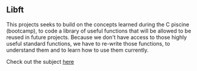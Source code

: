 ## Libft

This projects seeks to build on the concepts learned during the C piscine
(bootcamp), to code a library of useful functions that will be allowed to be
reused in future projects. Because we don't have access to those
highly useful standard functions, we have to re-write those functions,
to understand them and to learn how to use them currently.

Check out the subject [here](https://github.com/pavel1shatalov/42.Moscow/blob/master/files/subjects/libft.en.pdf)
